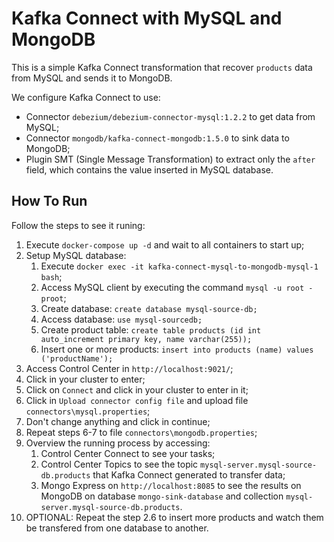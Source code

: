 # Kafka Connect with MySQL and MongoDB
This is a simple Kafka Connect transformation that recover `products` data from MySQL and sends it to MongoDB.

We configure Kafka Connect to use:

- Connector `debezium/debezium-connector-mysql:1.2.2` to get data from MySQL;
- Connector `mongodb/kafka-connect-mongodb:1.5.0` to sink data to MongoDB;
- Plugin SMT (Single Message Transformation) to extract only the `after` field, which contains the value inserted in MySQL database.

## How To Run

Follow the steps to see it runing:

1. Execute `docker-compose up -d` and wait to all containers to start up;
2. Setup MySQL database:
   1. Execute `docker exec -it kafka-connect-mysql-to-mongodb-mysql-1 bash`;
   2. Access MySQL client by executing the command `mysql -u root -proot`;
   3. Create database: `create database mysql-source-db;`
   4. Access database: `use mysql-sourcedb;`
   5. Create product table: `create table products (id int auto_increment primary key, name varchar(255));`
   6. Insert one or more products: `insert into products (name) values ('productName');`
3. Access Control Center in `http://localhost:9021/`;
4. Click in your cluster to enter;
5. Click on `Connect` and click in your cluster to enter in it;
6. Click in `Upload connector config file` and upload file `connectors\mysql.properties`;
7. Don't change anything and click in continue;
8. Repeat steps 6-7 to file `connectors\mongodb.properties`;
9. Overview the running process by accessing:
   1. Control Center Connect to see your tasks;
   2. Control Center Topics to see the topic `mysql-server.mysql-source-db.products` that Kafka Connect generated to transfer data;
   3. Mongo Express on `http://localhost:8085` to see the results on MongoDB on database `mongo-sink-database` and collection `mysql-server.mysql-source-db.products`.
10. OPTIONAL: Repeat the step 2.6 to insert more products and watch them be transfered from one database to another.
